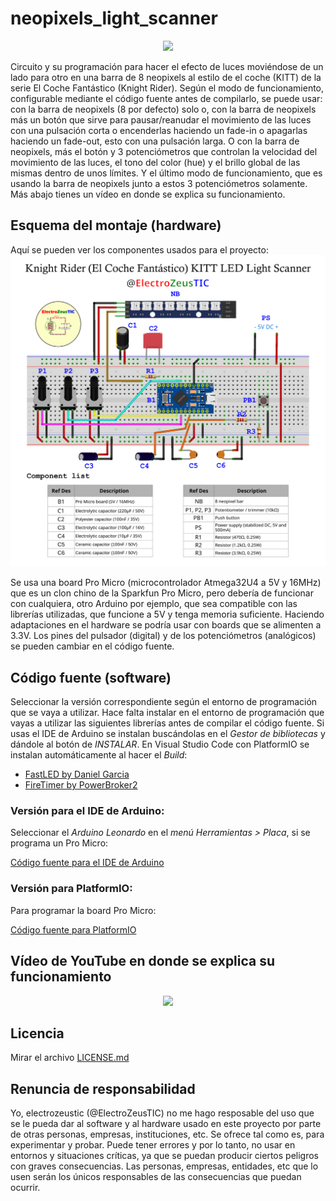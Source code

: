 neopixels_light_scanner
=============================
<p align="center">
    <img src="images/demoNLS480.gif">
</p>


Circuito y su programación para hacer el efecto de luces moviéndose de un lado para otro en una barra de 8 neopixels al estilo de el coche (KITT) de la serie El Coche Fantástico (Knight Rider).
Según el modo de funcionamiento, configurable mediante el código fuente antes de compilarlo, se puede usar: con la barra de neopixels (8 por defecto) solo o,
con la barra de neopixels más un botón que sirve para pausar/reanudar el movimiento de las luces con una pulsación corta o encenderlas haciendo un
fade-in o apagarlas haciendo un fade-out, esto con una pulsación larga. O con la barra de neopixels, más el botón y 3 potenciómetros que controlan la
velocidad del movimiento de las luces, el tono del color (hue) y el brillo global de las mismas dentro de unos límites. Y el último modo de
funcionamiento, que es usando la barra de neopixels junto a estos 3 potenciómetros solamente. Más abajo tienes un vídeo en donde se explica su funcionamiento.

## Esquema del montaje (hardware)
Aquí se pueden ver los componentes usados para el proyecto:
![MONTAJE](images/assembly.png)

Se usa una board Pro Micro (microcontrolador Atmega32U4 a 5V y 16MHz) que es un clon chino de la Sparkfun Pro Micro, pero debería de funcionar con cualquiera,
otro Arduino por ejemplo, que sea compatible con las librerías utilizadas, que funcione a 5V y tenga memoria suficiente. Haciendo adaptaciones en el hardware
se podría usar con boards que se alimenten a 3.3V. Los pines del pulsador (digital) y de los potenciómetros (analógicos) se pueden cambiar en el código fuente.

## Código fuente (software)
Seleccionar la versión correspondiente según el entorno de programación que se vaya a utilizar.
Hace falta instalar en el entorno de programación que vayas a utilizar las siguientes librerías antes de compilar el código fuente. Si usas el IDE de
Arduino se instalan buscándolas en el *Gestor de bibliotecas* y dándole al botón de *INSTALAR*. En Visual Studio Code con PlatformIO se instalan automáticamente
al hacer el *Build*:

* [FastLED by Daniel Garcia](https://github.com/FastLED/FastLED)
* [FireTimer by PowerBroker2](https://github.com/PowerBroker2/FireTimer)

### Versión para el IDE de Arduino:
Seleccionar el *Arduino Leonardo* en el *menú Herramientas > Placa*, si se programa un Pro Micro:

[Código fuente para el IDE de Arduino](ArduinoIDE/)

### Versión para PlatformIO:
Para programar la board Pro Micro:

[Código fuente para PlatformIO](PlatformIO/)

## Vídeo de YouTube en donde se explica su funcionamiento

<div align="center">
      <a href="https://www.youtube.com/watch?v=k_aON715wnU">
         <img src="https://img.youtube.com/vi/k_aON715wnU/0.jpg" style="width:75%;">
      </a>
</div>

## Licencia
Mirar el archivo [LICENSE.md](./LICENSE.md)

## Renuncia de responsabilidad
Yo, electrozeustic (@ElectroZeusTIC) no me hago resposable del uso que se le pueda dar al software y al hardware usado en este proyecto por parte
de otras personas, empresas, instituciones, etc. Se ofrece tal como es, para experimentar y probar. Puede tener errores y por lo tanto, no usar en
entornos y situaciones críticas, ya que se puedan producir ciertos peligros con graves consecuencias. Las personas, empresas, entidades, etc que lo
usen serán los únicos responsables de las consecuencias que puedan ocurrir.
